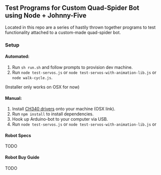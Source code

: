 ## Test Programs for Custom Quad-Spider Bot using Node + Johnny-Five
Located in this repo are a series of hastily thrown together programs to test functionality attached to a custom-made quad-spider bot.


### Setup
#### Automated:

1. Run `sh run.sh` and follow prompts to provision dev machine.
1. Run `node test-servos.js` or `node test-servos-with-animation-lib.js` or `node walk-cycle.js`.

(Installer only works on OSX for now)

#### Manual:

1. Install [CH340 drivers](http://blog.sengotta.net/signed-mac-os-driver-for-winchiphead-ch340-serial-bridge/) onto your machine (OSX link).
1. Run `npm install` to install dependencies.
1. Hook up Arduino-bot to your computer via USB.
1. Run `node test-servos.js` or `node test-servos-with-animation-lib.js` or

#### Robot Specs
TODO

#### Robot Buy Guide
TODO
